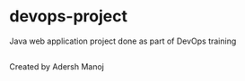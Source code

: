 # devops-project
Java web application project done as part of DevOps training
##
Created by Adersh Manoj
